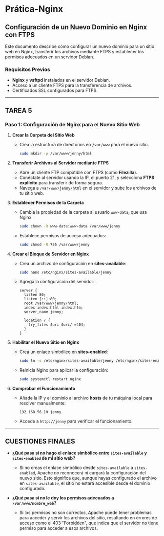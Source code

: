 # Prática-Nginx
## Configuración de un Nuevo Dominio en Nginx con FTPS

Este documento describe cómo configurar un nuevo dominio para un sitio web en Nginx, transferir los archivos mediante FTPS y establecer los permisos adecuados en un servidor Debian.

### Requisitos Previos
- **Nginx** y **vsftpd** instalados en el servidor Debian.
- Acceso a un cliente FTPS para la transferencia de archivos.
- Certificados SSL configurados para FTPS.

---
## TAREA 5
### Paso 1: Configuración de Nginx para el Nuevo Sitio Web

1. **Crear la Carpeta del Sitio Web**
   - Crea la estructura de directorios en `/var/www` para el nuevo sitio.
     ```bash
     sudo mkdir -p /var/www/jenny/html
     ```

2. **Transferir Archivos al Servidor mediante FTPS**
   - Abre un cliente FTP compatible con FTPS (como **Filezilla**).
   - Conéctate al servidor usando la IP, el puerto 21, y selecciona **FTPS explícito** para transferir de forma segura.
   - Navega a `/var/www/jenny/html` en el servidor y sube los archivos de tu sitio web.

3. **Establecer Permisos de la Carpeta**
   - Cambia la propiedad de la carpeta al usuario `www-data`, que usa Nginx:
     ```bash
     sudo chown -R www-data:www-data /var/www/jenny
     ```
   - Establece permisos de acceso adecuados:
     ```bash
     sudo chmod -R 755 /var/www/jenny
     ```

4. **Crear el Bloque de Servidor en Nginx**
   - Crea un archivo de configuración en **sites-available**:
     ```bash
     sudo nano /etc/nginx/sites-available/jenny
     ```
   - Agrega la configuración del servidor:
     ```nginx
     server {
       listen 80;
       listen [::]:80;
       root /var/www/jenny/html;
       index index.html index.htm;
       server_name jenny;

       location / {
         try_files $uri $uri/ =404;
       }
     }
     ```

5. **Habilitar el Nuevo Sitio en Nginx**
   - Crea un enlace simbólico en **sites-enabled**:
     ```bash
     sudo ln -s /etc/nginx/sites-available/jenny /etc/nginx/sites-enabled/
     ```
   - Reinicia Nginx para aplicar la configuración:
     ```bash
     sudo systemctl restart nginx
     ```

6. **Comprobar el Funcionamiento**
   - Añade la IP y el dominio al archivo **hosts** de tu máquina local para resolver manualmente:
     ```plaintext
     192.168.56.10 jenny
     ```
   - Accede a `http://jenny` para verificar el funcionamiento.
---
## CUESTIONES FINALES

- **¿Qué pasa si no hago el enlace simbólico entre `sites-available` y `sites-enabled` de mi sitio web?**
  - Si no creas el enlace simbólico desde `sites-available` a `sites-enabled`, Apache no reconocerá ni cargará la configuración del nuevo sitio. Esto significa que, aunque hayas configurado el archivo en `sites-available`, el sitio no estará accesible desde el dominio configurado.

- **¿Qué pasa si no le doy los permisos adecuados a `/var/www/nombre_web`?**
  - Si los permisos no son correctos, Apache puede tener problemas para acceder y servir los archivos del sitio, resultando en errores de acceso como el 403 "Forbidden", que indica que el servidor no tiene permiso para acceder a esos archivos.

